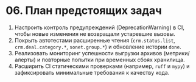 # 06. План предстоящих задач
1. Настроить контроль предупреждений (DeprecationWarning) в CI, чтобы новые изменения не возвращали устаревшие вызовы.
2. Покрыть автотестами расширенные чтения (`crm.status.list`, `crm.deal.category.*`, `sonet.group.*`) и обновление истории `done`.
3. Реализовать мониторинг успешности выгрузки архивов (метрики/алерты) и повторные попытки при временных сбоях хранилища.
4. Расширить CI статическими проверками (например, `ruff` и `mypy`) и зафиксировать минимальные требования к качеству кода.
